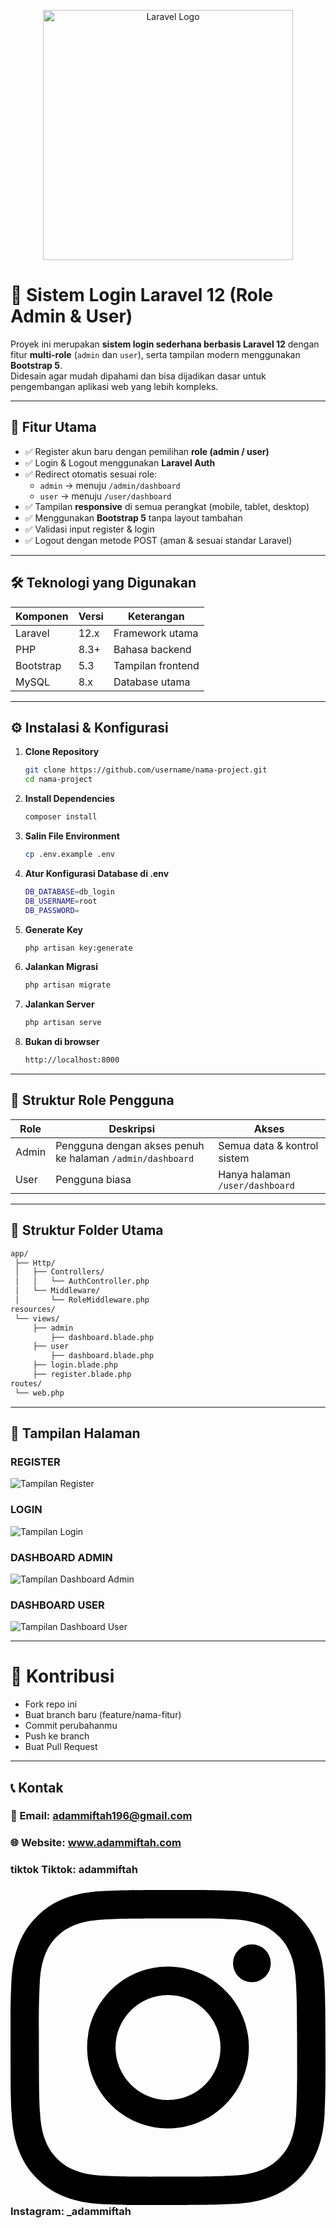 <p align="center"><a href="https://laravel.com" target="_blank"><img src="https://raw.githubusercontent.com/laravel/art/master/logo-lockup/5%20SVG/2%20CMYK/1%20Full%20Color/laravel-logolockup-cmyk-red.svg" width="400" alt="Laravel Logo"></a></p>

# 🔐 Sistem Login Laravel 12 (Role Admin & User)

Proyek ini merupakan **sistem login sederhana berbasis Laravel 12** dengan fitur **multi-role** (`admin` dan `user`), serta tampilan modern menggunakan **Bootstrap 5**.  
Didesain agar mudah dipahami dan bisa dijadikan dasar untuk pengembangan aplikasi web yang lebih kompleks.

---

## 🚀 Fitur Utama

- ✅ Register akun baru dengan pemilihan **role (admin / user)**
- ✅ Login & Logout menggunakan **Laravel Auth**
- ✅ Redirect otomatis sesuai role:
  - `admin` → menuju `/admin/dashboard`
  - `user` → menuju `/user/dashboard`
- ✅ Tampilan **responsive** di semua perangkat (mobile, tablet, desktop)
- ✅ Menggunakan **Bootstrap 5** tanpa layout tambahan
- ✅ Validasi input register & login
- ✅ Logout dengan metode POST (aman & sesuai standar Laravel)

---

## 🛠️ Teknologi yang Digunakan

| Komponen | Versi | Keterangan |
|-----------|--------|-------------|
| Laravel | 12.x | Framework utama |
| PHP | 8.3+ | Bahasa backend |
| Bootstrap | 5.3 | Tampilan frontend |
| MySQL | 8.x | Database utama |

---

## ⚙️ Instalasi & Konfigurasi

1. **Clone Repository**
   ```bash
   git clone https://github.com/username/nama-project.git
   cd nama-project
2. **Install Dependencies**
   ```bash
   composer install
3. **Salin File Environment**
   ```bash
   cp .env.example .env
4. **Atur Konfigurasi Database di .env**
   ```bash
   DB_DATABASE=db_login
   DB_USERNAME=root
   DB_PASSWORD=
   ```
5. **Generate Key**
   ```bash
   php artisan key:generate
6. **Jalankan Migrasi**
   ```bash
   php artisan migrate
7. **Jalankan Server**
   ```bash
   php artisan serve
8. **Bukan di browser**
   ```bash
   http://localhost:8000

---

## 👥 Struktur Role Pengguna
| Role  | Deskripsi                                                 | Akses                           |
| ----- | --------------------------------------------------------- | ------------------------------- |
| Admin | Pengguna dengan akses penuh ke halaman `/admin/dashboard` | Semua data & kontrol sistem     |
| User  | Pengguna biasa                                            | Hanya halaman `/user/dashboard` |

---

## 🧩 Struktur Folder Utama
```bash
app/
 ├── Http/
 │   ├── Controllers/
 │   │   └── AuthController.php
 │   └── Middleware/
 │       └── RoleMiddleware.php
resources/
 └── views/
     ├── admin
         ├── dashboard.blade.php
     ├── user
         ├── dashboard.blade.php   
     ├── login.blade.php
     ├── register.blade.php
routes/
 └── web.php
```

---

## 📸 Tampilan Halaman
### REGISTER

  ![Tampilan Register](public/images/register.png)

### LOGIN
  ![Tampilan Login](public/images/login.png)

### DASHBOARD ADMIN
  ![Tampilan Dashboard Admin](public/images/dashboardAdmin.png)

### DASHBOARD USER
  ![Tampilan Dashboard User](public/images/dashboardUser.png)

--- 

# 🤝 Kontribusi
- Fork repo ini
- Buat branch baru (feature/nama-fitur)
- Commit perubahanmu
- Push ke branch
- Buat Pull Request

---

## 📞 Kontak
### 📧 Email: adammiftah196@gmail.com
### 🌐 Website: www.adammiftah.com
### tiktok Tiktok: adammiftah
### <svg role="img" viewBox="0 0 24 24" xmlns="http://www.w3.org/2000/svg"><title>Instagram</title><path d="M7.0301.084c-1.2768.0602-2.1487.264-2.911.5634-.7888.3075-1.4575.72-2.1228 1.3877-.6652.6677-1.075 1.3368-1.3802 2.127-.2954.7638-.4956 1.6365-.552 2.914-.0564 1.2775-.0689 1.6882-.0626 4.947.0062 3.2586.0206 3.6671.0825 4.9473.061 1.2765.264 2.1482.5635 2.9107.308.7889.72 1.4573 1.388 2.1228.6679.6655 1.3365 1.0743 2.1285 1.38.7632.295 1.6361.4961 2.9134.552 1.2773.056 1.6884.069 4.9462.0627 3.2578-.0062 3.668-.0207 4.9478-.0814 1.28-.0607 2.147-.2652 2.9098-.5633.7889-.3086 1.4578-.72 2.1228-1.3881.665-.6682 1.0745-1.3378 1.3795-2.1284.2957-.7632.4966-1.636.552-2.9124.056-1.2809.0692-1.6898.063-4.948-.0063-3.2583-.021-3.6668-.0817-4.9465-.0607-1.2797-.264-2.1487-.5633-2.9117-.3084-.7889-.72-1.4568-1.3876-2.1228C21.2982 1.33 20.628.9208 19.8378.6165 19.074.321 18.2017.1197 16.9244.0645 15.6471.0093 15.236-.005 11.977.0014 8.718.0076 8.31.0215 7.0301.0839m.1402 21.6932c-1.17-.0509-1.8053-.2453-2.2287-.408-.5606-.216-.96-.4771-1.3819-.895-.422-.4178-.6811-.8186-.9-1.378-.1644-.4234-.3624-1.058-.4171-2.228-.0595-1.2645-.072-1.6442-.079-4.848-.007-3.2037.0053-3.583.0607-4.848.05-1.169.2456-1.805.408-2.2282.216-.5613.4762-.96.895-1.3816.4188-.4217.8184-.6814 1.3783-.9003.423-.1651 1.0575-.3614 2.227-.4171 1.2655-.06 1.6447-.072 4.848-.079 3.2033-.007 3.5835.005 4.8495.0608 1.169.0508 1.8053.2445 2.228.408.5608.216.96.4754 1.3816.895.4217.4194.6816.8176.9005 1.3787.1653.4217.3617 1.056.4169 2.2263.0602 1.2655.0739 1.645.0796 4.848.0058 3.203-.0055 3.5834-.061 4.848-.051 1.17-.245 1.8055-.408 2.2294-.216.5604-.4763.96-.8954 1.3814-.419.4215-.8181.6811-1.3783.9-.4224.1649-1.0577.3617-2.2262.4174-1.2656.0595-1.6448.072-4.8493.079-3.2045.007-3.5825-.006-4.848-.0608M16.953 5.5864A1.44 1.44 0 1 0 18.39 4.144a1.44 1.44 0 0 0-1.437 1.4424M5.8385 12.012c.0067 3.4032 2.7706 6.1557 6.173 6.1493 3.4026-.0065 6.157-2.7701 6.1506-6.1733-.0065-3.4032-2.771-6.1565-6.174-6.1498-3.403.0067-6.156 2.771-6.1496 6.1738M8 12.0077a4 4 0 1 1 4.008 3.9921A3.9996 3.9996 0 0 1 8 12.0077"/></svg> Instagram: _adammiftah
